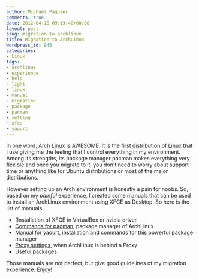 ```yaml
---
author: Michael Paquier
comments: true
date: 2012-04-18 09:13:40+00:00
layout: post
slug: migration-to-archlinux
title: Migration to ArchLinux
wordpress_id: 946
categories:
- Linux
tags:
- archlinux
- experience
- help
- light
- linux
- manual
- migration
- package
- pacman
- setting
- xfce
- yaourt
---
```


In one word, [Arch Linux](http://www.archlinux.org/) is AWESOME. It is the first distribution of Linux that I use giving me the feeling that I control everything in my environment. Among its strengths, its package manager pacman makes everything very flexible and once you migrate to it, you don't need to worry about support time or anything like for Ubuntu distributions or most of the major distributions.

However setting up an Arch environment is honestly a pain for noobs.
So, based on my *painful* experience, I created some manuals that can be used to install an ArchLinux environment using XFCE as Desktop.
So here is the list of manuals.

  * [Installation of XFCE in VirtualBox or nvidia driver
  * [Commands for pacman](http://michael.otacoo.com/manuals/arch-linux/pacman/), package manager of ArchLinux
  * [Manual for yaourt](http://michael.otacoo.com/manuals/arch-linux/yaourt/), installation and commands for this powerful package manager
  * [Proxy settings](http://michael.otacoo.com/manuals/arch-linux/proxy-settings/), when ArchLinux is behind a Proxy
  * [Useful packages](http://michael.otacoo.com/manuals/arch-linux/useful-packages/)

Those manuals are not perfect, but give good guidelines of my migration experience. Enjoy!
